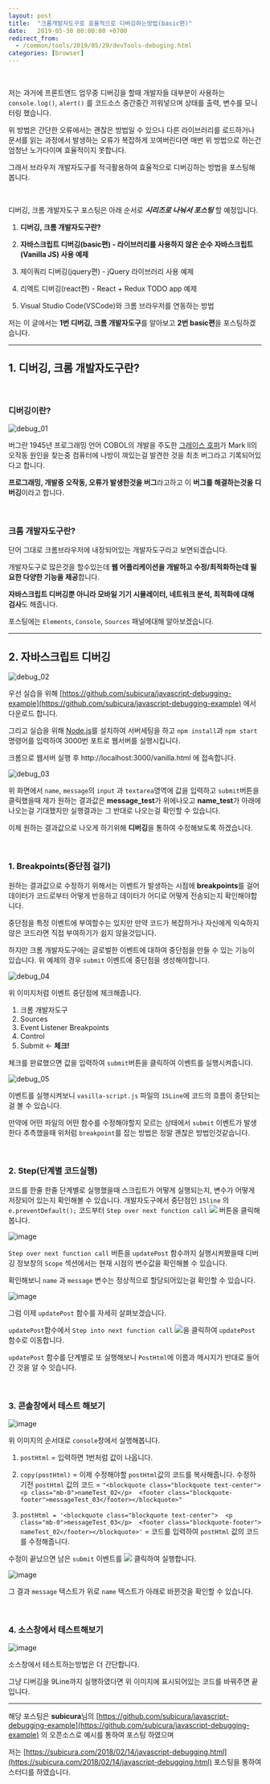 ```yaml
---
layout: post
title:  "크롬개발자도구로 효율적으로 디버깅하는방법(basic편)"
date:   2019-05-30 00:00:00 +0700
redirect_from:
  - /common/tools/2019/05/29/devTools-debuging.html
categories: [browser]
---
```

<br />

저는 과거에 프론트앤드 업무중 디버깅을 할때 개발자들 대부분이 사용하는 `console.log()`, `alert()` 를 코드소스 중간중간 끼워넣으며 상태를 출력, 변수를 모니터링 했습니다.


위 방법은 간단한 오류에서는 괜찮은 방법일 수 있으나 다른 라이브러리를 로드하거나 문서를 읽는 과정에서 발생하는 오류가 복잡하게 꼬여버린다면 매번 위 방법으로 하는건 엄청난 노가다이며 효율적이지 못합니다.


그래서 브라우저 개발자도구를 적극활용하여 효율적으로 디버깅하는 방법을 포스팅해봅니다.


<br  />

  
디버깅, 크롬 개발자도구 포스팅은 아래 순서로 ***시리즈로 나눠서 포스팅*** 할 예정입니다.


1. **디버깅, 크롬 개발자도구란?**

2. **자바스크립트 디버깅(basic편) - 라이브러리를 사용하지 않은 순수 자바스크립트(Vanilla JS) 사용 예제**

3. 제이쿼리 디버깅(jquery편) - jQuery 라이브러리 사용 예제

4. 리엑트 디버깅(react편) - React + Redux TODO app 예제

5. Visual Studio Code(VSCode)와 크롬 브라우저를 연동하는 방법

  
저는 이 글에서는 **1번 디버깅, 크롬 개발자도구**를 알아보고 **2번 basic편**을 포스팅하겠습니다.

----

<!-- 디버깅, 크롬 개발자도구란? : START -->

## 1. 디버깅, 크롬 개발자도구란?

<br  />

### 디버깅이란?

![debug_01](https://user-images.githubusercontent.com/36956285/58610034-fa990f00-82e4-11e9-95b0-fbeb223b0913.PNG)


버그란 1945년 프로그래밍 언어 COBOL의 개발을 주도한 [그레이스 호퍼](https://ko.wikipedia.org/wiki/%EA%B7%B8%EB%A0%88%EC%9D%B4%EC%8A%A4_%ED%98%B8%ED%8D%BC)가 Mark ll의 오작동 원인을 찾는중 컴퓨터에 나방이 껴있는걸 발견한 것을 최초 버그라고 기록되어있다고 합니다.


**프로그래밍, 개발중 오작동, 오류가 발생한것을 버그**라고하고 이 **버그를 해결하는것을 디버깅**이라고 합니다.


<br  />


### 크롬 개발자도구란?

단어 그대로 크롬브라우저에 내장되어있는 개발자도구라고 보면되겠습니다.

개발자도구로 많은것을 할수있는데 **웹 어플리케이션을 개발하고 수정/최적화하는데 필요한 다양한 기능을 제공**합니다.

**자바스크립트 디버깅뿐 아니라 모바일 기기 시뮬레이터, 네트워크 분석, 최적화에 대해 검사**도 해줍니다.

포스팅에는 `Elements`, `Console`, `Sources` 패널에대해 알아보겠습니다.

<!-- 디버깅, 크롬 개발자도구란? : END -->

---


<!-- 자바스크립트 디버깅 : START -->

## 2. 자바스크립트 디버깅

![debug_02](https://user-images.githubusercontent.com/36956285/58680157-81abbd00-83a1-11e9-8fe8-d9990498ecd4.PNG)


우선 실습을 위해 [https://github.com/subicura/javascript-debugging-example](https://github.com/subicura/javascript-debugging-example)  에서 다운로드 합니다.

그리고 실습을 위해 [Node.js](https://nodejs.org/)를 설치하여 서버세팅을 하고
`npm install`과 `npm start` 명령어를 입력하여 3000번 포트로 웹서버를 실행시킵니다.

 크롬으로 웹서버 실행 후 http://localhost:3000/vanilla.html 에 접속합니다.

![debug_03](https://user-images.githubusercontent.com/36956285/58680337-5aa1bb00-83a2-11e9-804a-8e24b74b3b3c.PNG)

위 화면에서 `name`, `message`의 `input` 과 `textarea`영역에 값을 입력하고 `submit`버튼을 클릭했을때 제가 원하는 결과값은 **message_test**가 위에나오고 **name_test**가 아래에 나오는걸 기대했지만 실행결과는 그 반대로 나오는걸 확인할 수 있습니다.

이제 원하는 결과값으로 나오게 하기위해 **디버깅**을 통하여 수정해보도록 하겠습니다.

<br  />

### 1. Breakpoints(중단점 걸기)

원하는 결과값으로 수정하기 위해서는 이벤트가 발생하는 시점에 **breakpoints**를 걸어 데이터가 코드로부터 어떻게 반응하고 데이터가 어디로 어떻게 전송되는지 확인해야합니다.

중단점을 특정 이벤트에 부여할수는 있지만 만약 코드가 복잡하거나 자신에게 익숙하지 않은 코드라면 직접 부여하기가 쉽지 않을것입니다.

하지만 크롬 개발자도구에는 글로벌한 이벤트에 대하여 중단점을 만들 수 있는 기능이 있습니다.
위 예제의 경우 `submit` 이벤트에 중단점을 생성해야합니다.

![debug_04](https://user-images.githubusercontent.com/36956285/58681002-59be5880-83a5-11e9-8d4c-6492255f25dd.PNG)

위 이미지처럼 이벤트 중단점에 체크해줍니다.

1. 크롬 개발자도구
2. Sources
3. Event Listener Breakpoints
4. Control
5. Submit <- **체크!**

체크를 완료했으면 값을 입력하여 `submit`버튼을 클릭하여 이벤트를 실행시켜줍니다.

![debug_05](https://user-images.githubusercontent.com/36956285/58681535-c2a6d000-83a7-11e9-92b6-4e92a5352d62.PNG)

이벤트를 실행시켜보니 `vasilla-script.js` 파일의 `15Line`에 코드의 흐름이 중단되는걸 볼 수 있습니다.

만약에 어떤 파일의 어떤 함수를 수정해야할지 모르는 상태에서 `submit` 이벤트가 발생한다 추측했을때 위처럼 `breakpoint`를 잡는 방법은 정말 괜찮은 방법인것같습니다.

<br  />

### 2. Step(단계별 코드실행)
 
코드를 한줄 한줄 단계별로 실행했을때 스크립트가 어떻게 실행되는지, 변수가 어떻게 저장되어 있는지 확인해볼 수 있습니다. 개발자도구에서 중단점인 `15line` 의  `e.preventDefault();` 코드부터 `Step over next function call` ![](https://subicura.com/assets/article_images/2018-02-14-javascript-debugging/step-over.png) 버튼을 클릭해봅니다.

![image](https://user-images.githubusercontent.com/36956285/58685571-2b497900-83b7-11e9-9dc8-b592f304f8cd.png)


`Step over next function call` 버튼을  `updatePost` 함수까지 실행시켜봤을때 디버깅 정보창의 `Scope` 섹션에서는 현재 시점의 변수값을 확인해볼 수 있습니다.

 확인해보니 `name` 과 `message` 변수는 정상적으로 할당되어있는걸 확인할 수 있습니다. 

![image](https://user-images.githubusercontent.com/36956285/58683438-5cbe4680-83af-11e9-9ab6-c5bfe9d491e7.png)

그럼 이제 `updatePost` 함수를 자세히 살펴보겠습니다.

`updatePost`함수에서 `Step into next function call` ![](https://subicura.com/assets/article_images/2018-02-14-javascript-debugging/step-into.png)을 클릭하여 `updatePost` 함수로 이동합니다.

`updatePost` 함수를 단계별로 또 실행해보니 `PostHtml`에 이름과 메시지가 반대로 들어간 것을 알 수 잇습니다.

<br  />

### 3. 콘솔창에서 테스트 해보기

![image](https://user-images.githubusercontent.com/36956285/58686204-238ad400-83b9-11e9-8517-67a95d2abe8d.png)

위 이미지의 순서대로 `console`창에서 실행해봅니다.

1. `postHtml` = 입력하면 1번처럼 값이 나옵니다.

2. `copy(postHtml)` = 이제 수정해야할 `postHtml`값의 코드를 복사해줍니다.
수정하기전 `postHtml` 값의 코드 = `"<blockquote class="blockquote text-center">  <p class="mb-0">nameTest_02</p>  <footer class="blockquote-footer">messageTest_03</footer></blockquote>"`

3. `postHtml = '<blockquote class="blockquote text-center">  <p class="mb-0">messageTest_03</p>  <footer class="blockquote-footer"> nameTest_02</footer></blockquote>'`  = 코드를 입력하여 `postHtml` 값의 코드를 수정해줍니다.

수정이 끝났으면 남은 `submit` 이벤트를 ![](https://subicura.com/assets/article_images/2018-02-14-javascript-debugging/resume-script-execution.png) 클릭하여 실행합니다.

![image](https://user-images.githubusercontent.com/36956285/58687053-7b2a3f00-83bb-11e9-933e-fc06c94e65c9.png)

그 결과 `message` 텍스트가 위로 `name` 텍스트가 아래로 바뀐것을 확인할 수 있습니다.

<br  />

### 4. 소스창에서 테스트해보기

![image](https://user-images.githubusercontent.com/36956285/58687213-fd1a6800-83bb-11e9-8ffc-2c7870cc2d9c.png)

소스창에서 테스트하는방법은 더 간단합니다.

그냥 디버깅을 9Line까지 실행하였다면 위 이미지에 표시되어있는 코드를 바꿔주면 끝입니다.



<!-- 자바스크립트 디버깅 : END -->

  

---


해당 포스팅은 **subicura**님의 [https://github.com/subicura/javascript-debugging-example](https://github.com/subicura/javascript-debugging-example) 의 오픈소스로 예시를 통하여 포스팅 하였으며

  

저는 [https://subicura.com/2018/02/14/javascript-debugging.html](https://subicura.com/2018/02/14/javascript-debugging.html) 포스팅을 통하여 스터디를 하였습니다.
